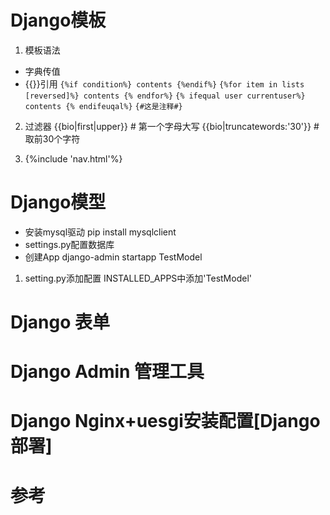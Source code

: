 # Django模板
1. 模板语法
* 字典传值
* {{}}引用
``
{%if condition%}
contents
{%endif%}
``
``
{%for item in lists [reversed]%}
contents
{% endfor%}
``
``
{% ifequal user currentuser%}
contents
{% endifeuqal%}
``
``
{#这是注释#}
``
2. 过滤器
{{bio|first|upper}} # 第一个字母大写
{{bio|truncatewords:'30'}} # 取前30个字符

3. {%include 'nav.html'%}
# Django模型
* 安装mysql驱动
pip install mysqlclient
* settings.py配置数据库
* 创建App
django-admin startapp TestModel
1. setting.py添加配置 INSTALLED_APPS中添加'TestModel'
# Django 表单
# Django Admin 管理工具
# Django Nginx+uesgi安装配置[Django部署]
# 参考
[](http://www.runoob.com/django/django-first-app.html)